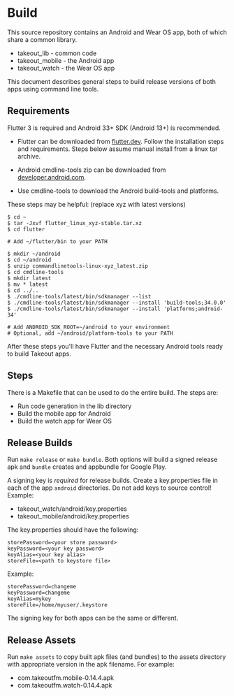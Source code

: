 # Build

This source repository contains an Android and Wear OS app, both of which share
a common library.

* takeout\_lib - common code
* takeout\_mobile - the Android app
* takeout\_watch - the Wear OS app

This document describes general steps to build release versions of both apps
using command line tools.

## Requirements

Flutter 3 is required and Android 33+ SDK (Android 13+) is recommended.

* Flutter can be downloaded from [flutter.dev](https://flutter.dev). Follow the
  installation steps and requirements. Steps below assume manual install from a
  linux tar archive.

* Android cmdline-tools zip can be downloaded from
  [developer.android.com](https://developer.android.com/studio).

* Use cmdline-tools to download the Android build-tools and platforms.

These steps may be helpful: (replace xyz with latest versions)

    $ cd ~
    $ tar -Jxvf flutter_linux_xyz-stable.tar.xz
    $ cd flutter

    # Add ~/flutter/bin to your PATH

    $ mkdir ~/android
    $ cd ~/android
    $ unzip commandlinetools-linux-xyz_latest.zip
    $ cd cmdline-tools
    $ mkdir latest
    $ mv * latest
    $ cd ../..
    $ ./cmdline-tools/latest/bin/sdkmanager --list
    $ ./cmdline-tools/latest/bin/sdkmanager --install 'build-tools;34.0.0'
    $ ./cmdline-tools/latest/bin/sdkmanager --install 'platforms;android-34'

    # Add ANDROID_SDK_ROOT=~/android to your environment
    # Optional, add ~/android/platform-tools to your PATH

After these steps you'll have Flutter and the necessary Android tools ready to
build Takeout apps.

## Steps

There is a Makefile that can be used to do the entire build. The steps are:

* Run code generation in the lib directory
* Build the mobile app for Android
* Build the watch app for Wear OS

## Release Builds

Run ``make release`` or ``make bundle``. Both options will build a signed
release apk and ``bundle`` creates and appbundle for Google Play.

A signing key is *required* for release builds. Create a key.properties file in
each of the app ``android`` directories. Do not add keys to source control!
Example:

* takeout\_watch/android/key.properties
* takeout\_mobile/android/key.properties

The key.properties should have the following:

    storePassword=<your store password>
    keyPassword=<your key password>
    keyAlias=<your key alias>
    storeFile=<path to keystore file>

Example:

    storePassword=changeme
    keyPassword=changeme
    keyAlias=mykey
    storeFile=/home/myuser/.keystore

The signing key for both apps can be the same or different.

## Release Assets

Run ``make assets`` to copy built apk files (and bundles) to the assets
directory with appropriate version in the apk filename. For example:

* com.takeoutfm.mobile-0.14.4.apk
* com.takeoutfm.watch-0.14.4.apk
